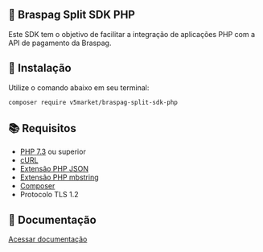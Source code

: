 :star2: Braspag Split SDK PHP
-----------------------

Este SDK tem o objetivo de facilitar a integração de aplicações PHP com a API de pagamento da Braspag.

:hammer: Instalação
-------------------

Utilize o comando abaixo em seu terminal:

```bash
composer require v5market/braspag-split-sdk-php
```

:books: Requisitos
-------------------

 - [PHP 7.3](http://php.net/) ou superior
 - [cURL](https://www.php.net/manual/pt_BR/curl.installation.php)
 - [Extensão PHP JSON](https://www.php.net/manual/en/ref.json.php)
 - [Extensão PHP mbstring](https://www.php.net/manual/en/ref.json.php)
 - [Composer](https://getcomposer.org/)
 - Protocolo TLS 1.2

:orange_book: Documentação
-----------------------

[Acessar documentação](https://v5market.github.io/braspag-split-sdk-php)
